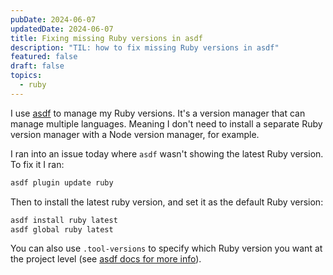 ```yaml
---
pubDate: 2024-06-07
updatedDate: 2024-06-07
title: Fixing missing Ruby versions in asdf
description: "TIL: how to fix missing Ruby versions in asdf"
featured: false
draft: false
topics:
  - ruby
---
```

I use [asdf](https://asdf-vm.com/) to manage my Ruby versions. It's a version manager that can manage multiple languages. Meaning I don't need to install a separate Ruby version manager with a Node version manager, for example.

I ran into an issue today where `asdf` wasn't showing the latest Ruby version. To fix it I ran:

```bash
asdf plugin update ruby
```

Then to install the latest ruby version, and set it as the default Ruby version:

```bash
asdf install ruby latest
asdf global ruby latest
```

You can also use `.tool-versions` to specify which Ruby version you want at the project level (see [asdf docs for more info](https://asdf-vm.com/manage/configuration.html#tool-versions)).

